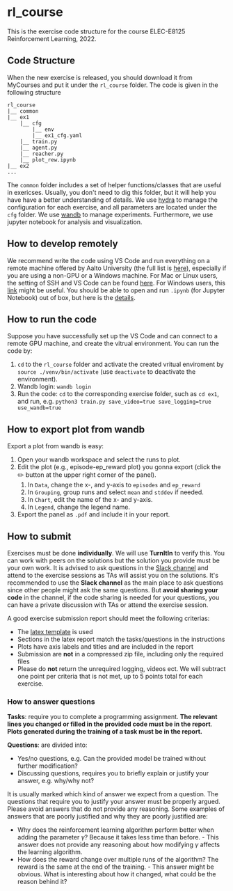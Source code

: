 # rl_course

This is the exercise code structure for the course ELEC-E8125 Reinforcement Learning, 2022.

## Code Structure
When the new exercise is released, you should download it from MyCourses and put it under the `rl_course` folder. The code is given in the following structure
```
rl_course
|__ common
|__ ex1
    |__ cfg
        |__ env
        |__ ex1_cfg.yaml
    |__ train.py
    |__ agent.py
    |__ reacher.py
    |__ plot_rew.ipynb
|__ ex2
...
```

The `common` folder includes a set of helper functions/classes that are useful in exericses. Usually, you don't need to dig this folder, but it will help you have have a better understanding of details.
We use [hydra](https://hydra.cc/) to manage the configuration for each exercise, and all parameters are located under the `cfg` folder. We use [wandb](https://docs.wandb.ai/) to manage experiments. Furthermore, we use jupyter notebook for analysis and visualization.

## How to develop remotely
We recommend write the code using VS Code and run everything on a remote machine offered by Aalto University (the full list is [here](https://www.aalto.fi/en/services/linux-computer-names-in-it-classrooms)), especially if you are using a non-GPU or a Windows machine. For Mac or Linux users, the setting of SSH and VS Code can be found [here](https://yi-zhao.notion.site/How-to-set-up-a-remote-machine-d31e799fe2014fc7b806a29f54c71f1b). For Windows users, this [link](https://code.visualstudio.com/docs/remote/wsl) might be useful. You should be able to open and run `.ipynb` (for Jupyter Notebook) out of box, but here is the [details](https://code.visualstudio.com/docs/datascience/jupyter-notebooks).

## How to run the code
Suppose you have successfully set up the VS Code and can connect to a remote GPU machine, and create the vitrual environment. You can run the code by:
1. `cd` to the `rl_course` folder and activate the created vritual enviroment by `source ./venv/bin/activate` (use `deactivate` to deactivate the environment).
2. Wandb login: `wandb login`
3. Run the code: `cd` to the corresponding exercise folder, such as `cd ex1`, and run, e.g. `python3 train.py save_video=true save_logging=true use_wandb=true`

## How to export plot from wandb
Export a plot from wandb is easy:

1. Open your wandb workspace and select the runs to plot.
2. Edit the plot (e.g., episode-ep_reward plot) you gonna export (click the ✏️ button at the upper right corner of the panel).
    1. In `Data`, change the x-, and y-axis to `episodes` and `ep_reward` 
    2. In `Grouping`, group runs and select `mean` and `stddev` if needed.
    3. In `Chart`, edit the name of the x- and y-axis.
    4. In `Legend`, change the legend name.
3. Export the panel as `.pdf` and include it in your report.

## How to submit
Exercises must be done **individually**. We will use **TurnItIn** to verify this. You can work with peers on the
solutions but the solution you provide must be your own work. It is advised to ask questions in the [Slack channel](https://join.slack.com/t/elece8125rein-0pe1068/shared_invite/zt-1fjpcfg12-UY9UNhgFOF8GxiGp7~olew) and attend to the exercise
sessions as TAs will assist you on the solutions. It's recommended to use the **Slack channel** as the main place to ask questions since other people might ask the same questions. But **avoid sharing your code** in the channel, if the code sharing is needed for your questions, you can have a private discussion with TAs or attend the exercise session.

A good exercise submission report should meet the following criterias:
- The [latex template](https://mycourses.aalto.fi/course/view.php?id=37149&section=2) is used
- Sections in the latex report match the tasks/questions in the instructions
- Plots have axis labels and titles and are included in the report
- Submission are **not** in a compressed zip file, including only the required files
- Please do **not** return the unrequired logging, videos ect.
We will subtract one point per criteria that is not met, up to 5 points total for each exercise.

### How to answer questions
**Tasks**: require you to complete a programming assignment. **The relevant lines you changed or filled in the provided code must be in the report**. **Plots generated during the training of a task must be in the report.**

**Questions**: are divided into:
- Yes/no questions, e.g. Can the provided model be trained without further modification?
- Discussing questions, requires you to briefly explain or justify your answer, e.g. why/why not?

It is usually marked which kind of answer we expect from a question. The questions that require you to justify your answer must be properly argued. Please avoid answers that do not provide any reasoning. Some
examples of answers that are poorly justified and why they are poorly justified are:
- Why does the reinforcement learning algorithm perform better when adding the parameter $\gamma$? Because it takes less time than before. - This answer does not provide any reasoning about how modifying $\gamma$
affects the learning algorithm.
- How does the reward change over multiple runs of the algorithm? The reward is the same at the end of the training. - This answer might be obvious. What is interesting about how it changed, what could be the reason behind it?

